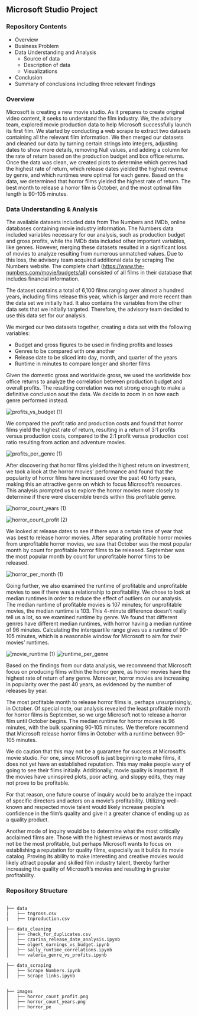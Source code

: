 ## Microsoft Studio Project

### Repository Contents
- Overview
- Business Problem
- Data Understanding and Analysis
  - Source of data
  - Description of data
  - Visualizations 
- Conclusion
- Summary of conclusions including three relevant findings

### Overview
Microsoft is creating a new movie studio. As it prepares to create original video content, it seeks to understand the film industry. We, the advisory team, explored movie production data to help Microsoft successfully launch its first film. We started by conducting a web scrape to extract two datasets containing all the relevant film information. We then merged our datasets and cleaned our data by turning certain strings into integers, adjusting dates to show more details, removing Null values, and adding a column for the rate of return based on the production budget and box office returns. Once the data was clean, we created plots to determine which genres had the highest rate of return, which release dates yielded the highest revenue by genre, and which runtimes were optimal for each genre. Based on the data, we determined that horror films yielded the highest rate of return. The best month to release a horror film is October, and the most optimal film length is 90-105 minutes.

### Data Understanding & Analysis
The available datasets included data from The Numbers and IMDb, online databases containing movie industry information. The Numbers data included variables necessary for our analysis, such as production budget and gross profits, while the IMDb data included other important variables, like genres. However, merging these datasets resulted in a significant loss of movies to analyze resulting from numerous unmatched values. Due to this loss, the advisory team acquired additional data by scraping The Numbers website. The complete chart (https://www.the-numbers.com/movie/budgets/all) consisted of all films in their database that includes financial information.

The dataset contains a total of 6,100 films ranging over almost a hundred years, including films release this year, which is larger and more recent than the data set we initially had. It also contains the variables from the other data sets that we initially targeted. Therefore, the advisory team decided to use this data set for our analysis.

We merged our two datasets together, creating a data set with the following variables:

- Budget and gross figures to be used in finding profits and losses
- Genres to be compared with one another
- Release date to be sliced into day, month, and quarter of the years
- Runtime in minutes to compare longer and shorter films

Given the domestic gross and worldwide gross, we used the worldwide box office returns to analyze the correlation between production budget and overall profits. The resulting correlation was not strong enough to make a definitive conclusion aout the data. We decide to zoom in on how each genre performed instead.

![profits_vs_budget (1)](https://user-images.githubusercontent.com/79488205/145619111-0854a99e-dc7b-4f0b-94d4-31e481c0723d.png)

We compared the profit ratio and production costs and found that horror films yield the highest rate of return, resulting in a return of 3:1 profits versus production costs, compared to the 2:1 profit versus production cost ratio resulting from action and adventure movies. 

![profits_per_genre (1)](https://user-images.githubusercontent.com/79488205/145619504-73caccde-482e-4c03-9bd4-54a436e6f389.png)

After discovering that horror films yielded the highest return on investment, we took a look at the horror movies' performance and found that the popularity of horror films have increased over the past 40 forty years, making this an attractive genre on which to focus Microsoft’s resources. This analysis prompted us to explore the horror movies more closely to determine if there were discernible trends within this profitable genre.

![horror_count_years (1)](https://user-images.githubusercontent.com/79488205/145619564-a8446c33-f6e0-4234-a384-96f2621f7582.png)

![horror_count_profit (2)](https://user-images.githubusercontent.com/79488205/145619588-a2dd417f-a9b2-4465-b394-a07ce0aeffdc.png)

We looked at release dates to see if there was a certain time of year that was best to release horror movies. After separating profitable horror movies from unprofitable horror movies, we saw that October was the most popular month by count for profitable horror films to be released. September was the most popular month by count for unprofitable horror films to be released.

![horror_per_month (1)](https://user-images.githubusercontent.com/79488205/145619629-53b787e8-1913-4c15-aab2-d6a15e448319.png)

Going further, we also examined the runtime of profitable and unprofitable movies to see if there was a relationship to profitability. We chose to look at median runtimes in order to reduce the effect of outliers on our analysis. The median runtime of profitable movies is 107 minutes; for unprofitable movies, the median runtime is 103. This 4-minute difference doesn’t really tell us a lot, so we examined runtime by genre. We found that different genres have different median runtimes, with horror having a median runtime of 96 minutes. Calculating the interquartile range gives us a runtime of 90-105 minutes, which is a reasonable window for Microsoft to aim for their movies’ runtimes.

![movie_runtime (1)](https://user-images.githubusercontent.com/79488205/145619777-786681d3-a4e1-4a16-ac41-520c7200a139.png)
![runtime_per_genre](https://user-images.githubusercontent.com/79488205/145619690-7d79d98d-3c63-42b0-ae6d-051538f2f648.png)

Based on the findings from our data analysis, we recommend that Microsoft focus on producing films within the horror genre, as horror movies have the highest rate of return of any genre. Moreover, horror movies are increasing in popularity over the past 40 years, as evidenced by the number of releases by year.

The most profitable month to release horror films is, perhaps unsurprisingly, in October. Of special note, our analysis revealed the least profitable month for horror films is September, so we urge Microsoft not to release a horror film until October begins. The median runtime for horror movies is 96 minutes, with the bulk spanning 90-105 minutes. We therefore recommend that Microsoft release horror films in October with a runtime between 90-105 minutes.

We do caution that this may not be a guarantee for success at Microsoft’s movie studio. For one, since Microsoft is just beginning to make films, it does not yet have an established reputation. This may make people wary of going to see their films initially. Additionally, movie quality is important. If the movies have uninspired plots, poor acting, and sloppy edits, they may not prove to be profitable.

For that reason, one future course of inquiry would be to analyze the impact of specific directors and actors on a movie’s profitability. Utilizing well-known and respected movie talent would likely increase people’s confidence in the film’s quality and give it a greater chance of ending up as a quality product.

Another mode of inquiry would be to determine what the most critically acclaimed films are. Those with the highest reviews or most awards may not be the most profitable, but perhaps Microsoft wants to focus on establishing a reputation for quality films, especially as it builds its movie catalog. Proving its ability to make interesting and creative movies would likely attract popular and skilled film industry talent, thereby further increasing the quality of Microsoft’s movies and resulting in greater profitability.

### Repository Structure
```

├── data
|   ├── tngross.csv
|   ├── tnproduction.csv

├── data_cleaning
│   ├── check_for_duplicates.csv
│   ├── czarina_release_date_analysis.ipynb
│   └── olgert_earnings_vs_budget.ipynb
│   ├── sally_runtime_correlations.ipynb
│   └── valeria_genre_vs_profits.ipynb

├── data_scraping
│   ├── Scrape Numbers.ipynb
│   ├── Scrape links.ipynb


├── images
│   ├── horror_count_profit.png
│   ├── horror_count_years.png
│   ├── horror_pe

```
